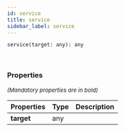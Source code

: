 ```yaml
---
id: service
title: service
sidebar_label: service
---
```


```tsx
service(target: any): any
```
<br/>



### Properties

<font size="2"><i>(Mandatory properties are in bold)</i></font>

| Properties | Type | Description |
| --------- | ---- | ----------- |
| **target** | any |  |
